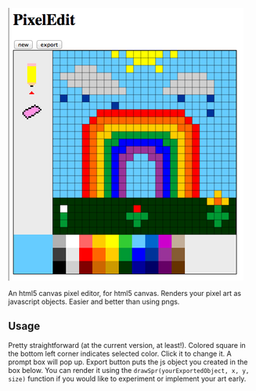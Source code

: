 ![PixelEdit Screenshot](screenshot.png)

An html5 canvas pixel editor, for html5 canvas. Renders your pixel art as javascript objects. Easier and better than using pngs.

Usage
-----
Pretty straightforward (at the current version, at least!). 
Colored square in the bottom left corner indicates selected color. Click it to change it. A prompt box will pop up.
Export button puts the js object you created in the box below. You can render it using the `drawSpr(yourExportedObject, x, y, size)` function if you would like to experiment or implement your art early.
